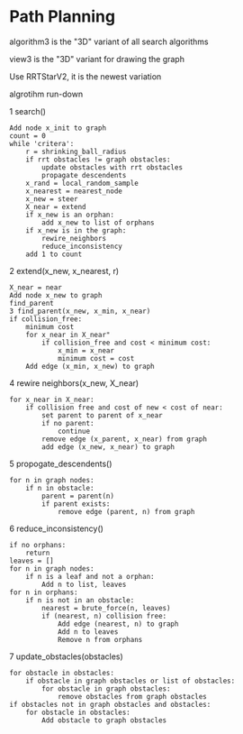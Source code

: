 # Path Planning

algorithm3 is the "3D" variant of all search algorithms

view3 is the "3D" variant for drawing the graph

Use RRTStarV2, it is the newest variation


algrotihm run-down

1 search()

    Add node x_init to graph
    count = 0
    while 'critera':
        r = shrinking_ball_radius
        if rrt obstacles != graph obstacles:
            update obstacles with rrt obstacles
            propagate descendents
        x_rand = local_random_sample
        x_nearest = nearest_node
        x_new = steer
        X_near = extend
        if x_new is an orphan:
            add x_new to list of orphans
        if x_new is in the graph:
            rewire_neighbors
            reduce_inconsistency
        add 1 to count

2 extend(x_new, x_nearest, r)

    X_near = near
    Add node x_new to graph
    find_parent
    3 find_parent(x_new, x_min, x_near)
    if collision_free:
        minimum cost
        for x_near in X_near"
            if collision_free and cost < minimum cost:
                x_min = x_near
                minimum cost = cost                
        Add edge (x_min, x_new) to graph

4 rewire neighbors(x_new, X_near)

    for x_near in X_near:
        if collision free and cost of new < cost of near:
            set parent to parent of x_near
            if no parent:
                continue
            remove edge (x_parent, x_near) from graph
            add edge (x_new, x_near) to graph

5 propogate_descendents()

    for n in graph nodes:
        if n in obstacle:
            parent = parent(n)
            if parent exists:            
                remove edge (parent, n) from graph

6 reduce_inconsistency()

    if no orphans:
        return
    leaves = []
    for n in graph nodes:
        if n is a leaf and not a orphan:
            Add n to list, leaves
    for n in orphans:
        if n is not in an obstacle:
            nearest = brute_force(n, leaves)
            if (nearest, n) collision free:
                Add edge (nearest, n) to graph
                Add n to leaves
                Remove n from orphans

7 update_obstacles(obstacles)

    for obstacle in obstacles:
        if obstacle in graph obstacles or list of obstacles:
            for obstacle in graph obstacles:
                remove obstacles from graph obstacles
    if obstacles not in graph obstacles and obstacles:
        for obstacle in obstacles:
            Add obstacle to graph obstacles
